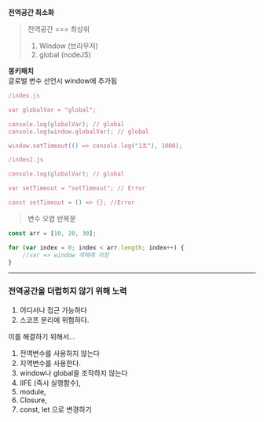 **전역공간 최소화**

> 전역공간 === 최상위
>
> 1. Window (브라우저)
> 2. global (nodeJS)

**몽키패치**  
 글로벌 변수 선언시 window에 추가됨

```javascript
/index.js

var globalVar = "global";

console.log(globalVar); // global
console.log(window.globalVar); // global

window.setTimeout(() => console.log("1초"), 1000);
```

```javascript
/index2.js

console.log(globalVar); // global

var setTimeout = "setTimeout"; // Error

const setTimeout = () => {}; //Error

```

> 변수 오염 반복문

```javascript
const arr = [10, 20, 30];

for (var index = 0; index < arr.length; index++) {
    //var => window 객체에 저장
}
```

---

### 전역공간을 더럽히지 않기 위해 노력

1.  어디서나 접근 가능하다
2.  스코프 분리에 위험하다.

이를 해결하기 위해서...

1. 전역변수를 사용하지 않는다
2. 지역변수를 사용한다.
3. window나 global을 조작하지 않는다
4. IIFE (즉시 실행함수),
5. module,
6. Closure,
7. const, let 으로 변경하기
